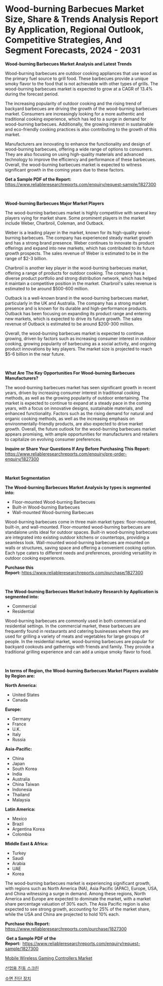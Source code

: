 <p><h1>Wood-burning Barbecues Market Size, Share & Trends Analysis Report By Application, Regional Outlook, Competitive Strategies, And Segment Forecasts, 2024 - 2031</h1></p><p><strong>Wood-burning Barbecues Market Analysis and Latest Trends</strong></p>
<p><p>Wood-burning barbecues are outdoor cooking appliances that use wood as the primary fuel source to grill food. These barbecues provide a unique smoky flavor to the food that is not achievable with other types of grills. The wood-burning barbecues market is expected to grow at a CAGR of 13.4% during the forecast period. </p><p>The increasing popularity of outdoor cooking and the rising trend of backyard barbecues are driving the growth of the wood-burning barbecues market. Consumers are increasingly looking for a more authentic and traditional cooking experience, which has led to a surge in demand for wood-burning barbecues. Additionally, the growing interest in sustainable and eco-friendly cooking practices is also contributing to the growth of this market.</p><p>Manufacturers are innovating to enhance the functionality and design of wood-burning barbecues, offering a wide range of options to consumers. They are also focusing on using high-quality materials and advanced technology to improve the efficiency and performance of these barbecues. Overall, the wood-burning barbecues market is expected to witness significant growth in the coming years due to these factors.</p></p>
<p><strong>Get a Sample PDF of the Report:&nbsp;</strong> <a href="https://www.reliableresearchreports.com/enquiry/request-sample/1827300">https://www.reliableresearchreports.com/enquiry/request-sample/1827300</a></p>
<p>&nbsp;</p>
<p><strong>Wood-burning Barbecues Major Market Players</strong></p>
<p><p>The wood-burning barbecues market is highly competitive with several key players vying for market share. Some prominent players in the market include Weber, Charbroil, Coleman, and Outback. </p><p>Weber is a leading player in the market, known for its high-quality wood-burning barbecues. The company has experienced steady market growth and has a strong brand presence. Weber continues to innovate its product offerings and expand into new markets, which has contributed to its future growth prospects. The sales revenue of Weber is estimated to be in the range of $2-3 billion.</p><p>Charbroil is another key player in the wood-burning barbecues market, offering a range of products for outdoor cooking. The company has a diverse product portfolio and strong distribution network, which has helped it maintain a competitive position in the market. Charbroil's sales revenue is estimated to be around $500-600 million.</p><p>Outback is a well-known brand in the wood-burning barbecues market, particularly in the UK and Australia. The company has a strong market presence and is known for its durable and high-performance products. Outback has been focusing on expanding its product range and entering new markets, which is expected to drive its future growth. The sales revenue of Outback is estimated to be around $200-300 million.</p><p>Overall, the wood-burning barbecues market is expected to continue growing, driven by factors such as increasing consumer interest in outdoor cooking, growing popularity of barbecuing as a social activity, and ongoing product innovations by key players. The market size is projected to reach $5-6 billion in the near future.</p></p>
<p>&nbsp;</p>
<p><strong>What Are The Key Opportunities For Wood-burning Barbecues Manufacturers?</strong></p>
<p><p>The wood-burning barbecues market has seen significant growth in recent years, driven by increasing consumer interest in traditional cooking methods, as well as the growing popularity of outdoor entertaining. The market is expected to continue to expand at a steady pace in the coming years, with a focus on innovative designs, sustainable materials, and enhanced functionality. Factors such as the rising demand for natural and organic cooking methods, as well as the increasing emphasis on environmentally-friendly products, are also expected to drive market growth. Overall, the future outlook for the wood-burning barbecues market appears promising, with ample opportunities for manufacturers and retailers to capitalize on evolving consumer preferences.</p></p>
<p><strong>Inquire or Share Your Questions If Any Before Purchasing This Report:</strong> <a href="https://www.reliableresearchreports.com/enquiry/pre-order-enquiry/1827300">https://www.reliableresearchreports.com/enquiry/pre-order-enquiry/1827300</a></p>
<p>&nbsp;</p>
<p><strong>Market Segmentation</strong></p>
<p><strong>The Wood-burning Barbecues Market Analysis by types is segmented into:</strong></p>
<p><ul><li>Floor-mounted Wood-burning Barbecues</li><li>Built-in Wood-burning Barbecues</li><li>Wall-mounted Wood-burning Barbecues</li></ul></p>
<p><p>Wood-burning barbecues come in three main market types: floor-mounted, built-in, and wall-mounted. Floor-mounted wood-burning barbecues are standalone units ideal for outdoor spaces. Built-in wood-burning barbecues are integrated into existing outdoor kitchens or countertops, providing a seamless look. Wall-mounted wood-burning barbecues are mounted on walls or structures, saving space and offering a convenient cooking option. Each type caters to different needs and preferences, providing versatility in outdoor cooking experiences.</p></p>
<p><strong>Purchase this Report:&nbsp;</strong><a href="https://www.reliableresearchreports.com/purchase/1827300">https://www.reliableresearchreports.com/purchase/1827300</a></p>
<p>&nbsp;</p>
<p><strong>The Wood-burning Barbecues Market Industry Research by Application is segmented into:</strong></p>
<p><ul><li>Commercial</li><li>Residential</li></ul></p>
<p><p>Wood-burning barbecues are commonly used in both commercial and residential settings. In the commercial market, these barbecues are frequently found in restaurants and catering businesses where they are used for grilling a variety of meats and vegetables for large groups of people. In the residential market, wood-burning barbecues are popular for backyard cookouts and gatherings with friends and family. They provide a traditional grilling experience and can add a unique smoky flavor to food.</p></p>
<p>&nbsp;</p>
<p><strong>In terms of Region, the Wood-burning Barbecues Market Players available by Region are:</strong></p>
<p>
    <p> <strong> North America: </strong>
        <ul>
            <li>United States</li>
            <li>Canada</li>
        </ul>
        </p> 
    <p> <strong> Europe: </strong>
        <ul>
            <li>Germany</li>
            <li>France</li>
            <li>U.K.</li>
            <li>Italy</li>
            <li>Russia</li>
        </ul>
        </p> 
    <p> <strong> Asia-Pacific: </strong>
        <ul>
            <li>China</li>
            <li>Japan</li>
            <li>South Korea</li>
            <li>India</li>
            <li>Australia</li>
            <li>China Taiwan</li>
            <li>Indonesia</li>
            <li>Thailand</li>
            <li>Malaysia</li>
        </ul>
        </p> 
    <p> <strong> Latin America: </strong>
        <ul>
            <li>Mexico</li>
            <li>Brazil</li>
            <li>Argentina Korea</li>
            <li>Colombia</li>
        </ul>
        </p> 
    <p> <strong> Middle East & Africa: </strong>
        <ul>
            <li>Turkey</li>
            <li>Saudi</li>
            <li>Arabia</li>
            <li>UAE</li>
            <li>Korea</li>
        </ul>
    </p>
    </p>
<p><p>The wood-burning barbecues market is experiencing significant growth, with regions such as North America (NA), Asia Pacific (APAC), Europe, USA, and China witnessing a surge in demand. Among these regions, North America and Europe are expected to dominate the market, with a market share percentage valuation of 30% each. The Asia Pacific region is also expected to see strong growth, accounting for 25% of the market share, while the USA and China are projected to hold 10% each.</p></p>
<p><strong>Purchase this Report: </strong><a href="https://www.reliableresearchreports.com/purchase/1827300">https://www.reliableresearchreports.com/purchase/1827300</a></p>
<p>&nbsp;<strong>Get a Sample PDF of the Report:&nbsp;&nbsp;</strong><a href="https://www.reliableresearchreports.com/enquiry/request-sample/1827300">https://www.reliableresearchreports.com/enquiry/request-sample/1827300</a></p>
<p><strong></strong></p>
<p><p><a href="https://github.com/WillieWoodard/Market-Research-Report-List-4/blob/main/mobile-wireless-gaming-controllers-market.md">Mobile Wireless Gaming Controllers Market</a></p><p><a href="https://medium.com/@robertojones8678/%EC%82%B0%EC%97%85-%EC%A7%84%EB%8F%99-%EC%8A%A4%ED%81%AC%EB%A6%B0-%EC%8B%9C%EC%9E%A5-%EC%84%B1%EA%B3%B5%EC%A0%81%EC%9D%B8-%EB%B9%84%EC%A6%88%EB%8B%88%EC%8A%A4-%EC%A0%84%EB%9E%B5%EC%9D%98-%EC%97%B4%EC%87%A0-2031%EB%85%84%EA%B9%8C%EC%A7%80-%EC%98%88%EC%B8%A1-ead147518b0c">산업용 진동 스크린</a></p><p><a href="https://github.com/crfsywufhm81415/Market-Research-Report-List-1/blob/main/10720016567.md">수면 진단 장치</a></p></p>
